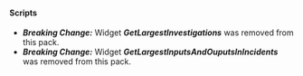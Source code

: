 
#### Scripts

- ***Breaking Change:*** Widget ***GetLargestInvestigations*** was removed from this pack.
- ***Breaking Change:*** Widget ***GetLargestInputsAndOuputsInIncidents*** was removed from this pack.